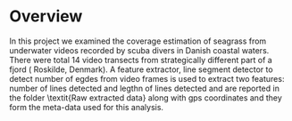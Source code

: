 # Overview
In this project we examined the coverage estimation of seagrass from underwater videos recorded by scuba divers in Danish coastal waters. There were total 14 video transects from strategically different part of a fjord ( Roskilde, Denmark). A feature extractor,  line segment detector to detect number of egdes from video frames is used to extract two features: number of lines detected and legthn of lines detected and are reported in the folder \textit{Raw extracted data} along with gps coordinates and they form the meta-data used for this analysis.

